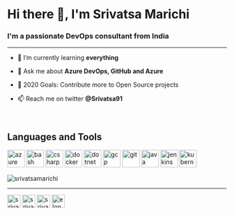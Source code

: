 # Hi there 👋, I'm Srivatsa Marichi

### I'm a passionate DevOps consultant from India

---

- 🌱 I’m currently learning **everything**

- 💬 Ask me about **Azure DevOps, GitHub and Azure**

- 🥅 2020 Goals: Contribute more to Open Source projects

- 📫 Reach me on twitter **@Srivatsa91**


<br/>

## Languages and Tools

<p align="left"><img src="https://www.vectorlogo.zone/logos/microsoft_azure/microsoft_azure-icon.svg" alt="azure" width="40" height="40"/> <img src="https://www.vectorlogo.zone/logos/gnu_bash/gnu_bash-icon.svg" alt="bash" width="40" height="40"/> <img src="https://devicons.github.io/devicon/devicon.git/icons/csharp/csharp-original.svg" alt="csharp" width="40" height="40"/> <img src="https://devicons.github.io/devicon/devicon.git/icons/docker/docker-original-wordmark.svg" alt="docker" width="40" height="40"/> <img src="https://devicons.github.io/devicon/devicon.git/icons/dot-net/dot-net-original-wordmark.svg" alt="dotnet" width="40" height="40"/> <img src="https://www.vectorlogo.zone/logos/google_cloud/google_cloud-icon.svg" alt="gcp" width="40" height="40"/> <img src="https://www.vectorlogo.zone/logos/git-scm/git-scm-icon.svg" alt="git" width="40" height="40"/> <img src="https://devicons.github.io/devicon/devicon.git/icons/java/java-original-wordmark.svg" alt="java" width="40" height="40"/> <img src="https://www.vectorlogo.zone/logos/jenkins/jenkins-icon.svg" alt="jenkins" width="40" height="40"/> <img src="https://www.vectorlogo.zone/logos/kubernetes/kubernetes-icon.svg" alt="kubernetes" width="40" height="40"/></p><img align="center" src="https://github-readme-stats.vercel.app/api?username=srivatsamarichi&show_icons=true" alt="srivatsamarichi" />

<br/>

---

<p align="left">
<a href="https://twitter.com/srivatsa91" target="blank"><img align="center" src="https://cdn.jsdelivr.net/npm/simple-icons@3.0.1/icons/twitter.svg" alt="srivatsa91" height="30" width="30" /></a>
<a href="https://linkedin.com/in/srivatsamarichi" target="blank"><img align="center" src="https://cdn.jsdelivr.net/npm/simple-icons@3.0.1/icons/linkedin.svg" alt="srivatsamarichi" height="30" width="30" /></a>
<a href="https://fb.com/srivatsamarichi" target="blank"><img align="center" src="https://cdn.jsdelivr.net/npm/simple-icons@3.0.1/icons/facebook.svg" alt="srivatsamarichi" height="30" width="30" /></a>
<a href="https://instagram.com/elongated_journey" target="blank"><img align="center" src="https://cdn.jsdelivr.net/npm/simple-icons@3.0.1/icons/instagram.svg" alt="elongated_journey" height="30" width="30" /></a>
</p>

